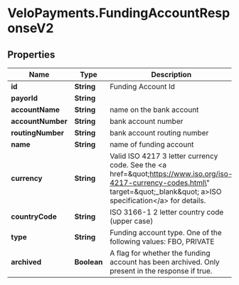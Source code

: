 # VeloPayments.FundingAccountResponseV2

## Properties

Name | Type | Description | Notes
------------ | ------------- | ------------- | -------------
**id** | **String** | Funding Account Id | [optional] 
**payorId** | **String** |  | [optional] 
**accountName** | **String** | name on the bank account | [optional] 
**accountNumber** | **String** | bank account number | [optional] 
**routingNumber** | **String** | bank account routing number | [optional] 
**name** | **String** | name of funding account | [optional] 
**currency** | **String** | Valid ISO 4217 3 letter currency code. See the &lt;a href&#x3D;\&quot;https://www.iso.org/iso-4217-currency-codes.html\&quot; target&#x3D;\&quot;_blank\&quot; a&gt;ISO specification&lt;/a&gt; for details. | [optional] 
**countryCode** | **String** | ISO 3166-1 2 letter country code (upper case) | [optional] 
**type** | **String** | Funding account type. One of the following values: FBO, PRIVATE | [optional] 
**archived** | **Boolean** | A flag for whether the funding account has been archived.  Only present in the response if true. | [optional] 


